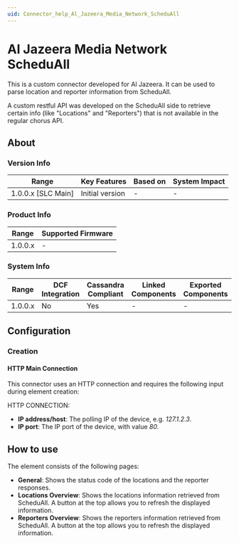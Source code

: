 ```yaml
---
uid: Connector_help_Al_Jazeera_Media_Network_ScheduAll
---
```


# Al Jazeera Media Network ScheduAll

This is a custom connector developed for Al Jazeera. It can be used to parse location and reporter information from ScheduAll.

A custom restful API was developed on the ScheduAll side to retrieve certain info (like "Locations" and "Reporters") that is not available in the regular chorus API.

## About

### Version Info

| Range                | Key Features     | Based on     | System Impact     |
|----------------------|------------------|--------------|-------------------|
| 1.0.0.x \[SLC Main\] | Initial version  | \-           | \-                |

### Product Info

| Range     | Supported Firmware     |
|-----------|------------------------|
| 1.0.0.x   | \-                     |

### System Info

| Range     | DCF Integration     | Cassandra Compliant     | Linked Components     | Exported Components     |
|-----------|---------------------|-------------------------|-----------------------|-------------------------|
| 1.0.0.x   | No                  | Yes                     | \-                    | \-                      |

## Configuration

### Creation

#### HTTP Main Connection

This connector uses an HTTP connection and requires the following input during element creation:

HTTP CONNECTION:

- **IP address/host**: The polling IP of the device, e.g. *127.1.2.3*.
- **IP port**: The IP port of the device, with value *80*.

## How to use

The element consists of the following pages:

- **General**: Shows the status code of the locations and the reporter responses.
- **Locations Overview**: Shows the locations information retrieved from ScheduAll. A button at the top allows you to refresh the displayed information.
- **Reporters Overview**: Shows the reporters information retrieved from ScheduAll. A button at the top allows you to refresh the displayed information.
